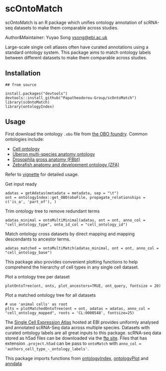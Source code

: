 # scOntoMatch
scOntoMatch is an R package which unifies ontology annotation of scRNA-seq datasets to make them comparable across studies.


Author&Maintainer: Yuyao Song <ysong@ebi.ac.uk>

Large-scale single cell atlases often have curated annotations using a standard ontology system. 
This package aims to match ontology labels between different datasets to make them comparable across studies. 

## Installation

```
## from source

install.packages("devtools")
devtools::install_github("Papatheodorou-Group/scOntoMatch")
library(scOntoMatch)
library(ontologyIndex)
```

## Usage
First download the ontology `.obo` file from [the OBO foundry](https://obofoundry.org/). Common ontologies include:

  -  [Cell ontology](https://obofoundry.org/ontology/cl.html)
  -  [Uberon multi-species anatomy ontology](https://obofoundry.org/ontology/uberon.html) 
  -  [Drosophila gross anatomy (FBbt)](https://obofoundry.org/ontology/fbbt.html)
  -  [Zebrafish anatomy and development ontology (ZFA)](https://obofoundry.org/ontology/zfa.html)

Refer to [vignette](https://github.com/Papatheodorou-Group/scOntoMatch/blob/main/vignettes/scOntoMatch_vignette.Rmd) for detailed usage.

Get input ready
```
adatas = getAdatas(metadata = metadata, sep = "\t")
ont = ontologyIndex::get_OBO(oboFile, propagate_relationships = c('is_a', 'part_of'), )
```

Trim ontology tree to remove redundant terms

```
adatas_minimal = ontoMultiMinimal(adatas, ont = ont, anno_col = "cell_ontology_type", onto_id_col = "cell_ontology_id")
```

Match ontology cross datasets by direct mapping and mapping descendants to ancestor terms. 

```
adatas_matched = ontoMultiMatch(adatas_minimal, ont = ont, anno_col = "cell_ontology_base")
```


This package also provides convenient plotting functions to help comprehend the hierarchy of cell types in any single cell dataset. 

Plot a ontology tree per dataset
```
plotOntoTree(ont, onts, plot_ancestors=TRUE, ont_query, fontsize = 20)
```
Plot a matched ontology tree for all datasets

```
# use 'animal cells' as root
plts = plotMatchedOntoTree(ont = ont, adatas = adatas, anno_col = "cell_ontology_mapped", roots = 'CL:0000548', fontsize=25)
```                                 

The [Single Cell Expression Atlas](https://www.ebi.ac.uk/gxa/sc/home) hosted at EBI provides uniformly analysed and annotated scRNA-Seq data across multiple species. 
Datasets with curated ontology labels are all great inputs to this package. scRNA-seq data stored as h5ad files can be downloaded via the [ftp site](http://ftp.ebi.ac.uk/pub/databases/microarray/data/atlas/sc_experiments/). 
Files that has extension `.project.h5ad` can be pass to `ontoMatch` with `anno_col = 'authors_cell_type_-_ontology_labels'`. 


This package imports functions from [ontologyIndex](https://CRAN.R-project.org/package=ontologyIndex), [ontologyPlot](https://CRAN.R-project.org/package=ontologyPlot) and 
[anndata](https://CRAN.R-project.org/package=anndata)
